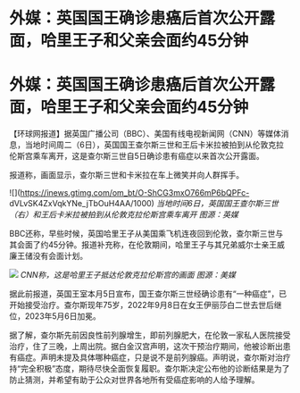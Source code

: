 # 外媒：英国国王确诊患癌后首次公开露面，哈里王子和父亲会面约45分钟

# 外媒：英国国王确诊患癌后首次公开露面，哈里王子和父亲会面约45分钟

【环球网报道】据英国广播公司（BBC）、美国有线电视新闻网（CNN）等媒体消息，当地时间周二（6日），英国国王查尔斯三世和王后卡米拉被拍到从伦敦克拉伦斯宫乘车离开，这是查尔斯三世自5日确诊患有癌症以来首次公开露面。

报道称，画面显示，查尔斯三世和卡米拉在车上微笑并向人群挥手。

![](https://inews.gtimg.com/om_bt/O-ShCG3mxO766mP6bQPFc-
dVLvSK4ZxVqkYNe_jTbOuH4AA/1000) _当地时间6日，英国国王查尔斯三世（右）和王后卡米拉被拍到从伦敦克拉伦斯宫乘车离开
图源：英媒_

BBC还称，早些时候，英国哈里王子从美国乘飞机连夜回到伦敦，查尔斯三世与其会面了约45分钟。报道补充称，在伦敦期间，哈里王子与其兄弟威尔士亲王威廉王储没有会面计划。

![](https://inews.gtimg.com/om_bt/OEDdAQmK1ZmUnfzjRwAo91HzgZRiEGf1_gfHf8-28UDfcAA/1000)
_CNN称，这是哈里王子抵达伦敦克拉伦斯宫的画面 图源：美媒_

据此前报道，英国王室本月5日宣布，国王查尔斯三世经确诊患有“一种癌症”，已开始接受治疗。查尔斯现年75岁，2022年9月8日在女王伊丽莎白二世去世后继位，2023年5月6日加冕。

据了解，查尔斯先前因良性前列腺增生，即前列腺肥大，在伦敦一家私人医院接受治疗，住了三晚，上周出院。据白金汉宫声明，这次干预治疗期间，他被诊断出患有癌症。声明未提及具体哪种癌症，只是说不是前列腺癌。声明说，查尔斯对治疗持“完全积极”态度，期待尽快全面恢复履职。查尔斯决定公布他的诊断结果是为了防止猜测，并希望有助于公众对世界各地所有受癌症影响的人给予理解。

